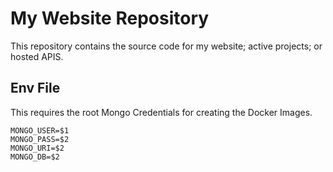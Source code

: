 # My Website Repository

This repository contains the source code for my website; active projects; or hosted APIS.

## Env File

This requires the root Mongo Credentials for creating the Docker Images.

```
MONGO_USER=$1
MONGO_PASS=$2
MONGO_URI=$2
MONGO_DB=$2
```